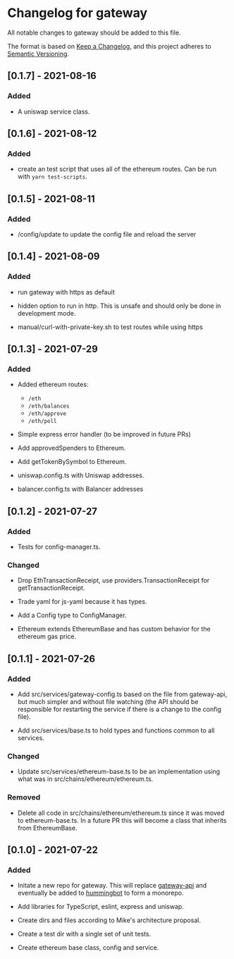 # Changelog for gateway
All notable changes to gateway should be added to this file.

The format is based on [Keep a Changelog](https://keepachangelog.com/en/1.0.0/),
and this project adheres to [Semantic Versioning](https://semver.org/spec/v2.0.0.html).

## [0.1.7] - 2021-08-16

### Added

- A uniswap service class.

## [0.1.6] - 2021-08-12

### Added

- create an test script that uses all of the ethereum routes. Can be run with `yarn test-scripts`.

## [0.1.5] - 2021-08-11

### Added

- /config/update to update the config file and reload the server

## [0.1.4] - 2021-08-09

### Added

- run gateway with https as default

- hidden option to run in http. This is unsafe and should only be done in development mode.

- manual/curl-with-private-key.sh to test routes while using https

## [0.1.3] - 2021-07-29

### Added

- Added ethereum routes:
  - `/eth`
  - `/eth/balances`
  - `/eth/approve`
  - `/eth/poll`

- Simple express error handler (to be improved in future PRs)

- Add approvedSpenders to Ethereum.

- Add getTokenBySymbol to Ethereum.

- uniswap.config.ts with Uniswap addresses.

- balancer.config.ts with Balancer addresses

## [0.1.2] - 2021-07-27

### Added

- Tests for config-manager.ts.

### Changed

- Drop EthTransactionReceipt, use providers.TransactionReceipt for getTransactionReceipt.

- Trade yaml for js-yaml because it has types.

- Add a Config type to ConfigManager.

- Ethereum extends EthereumBase and has custom behavior for the ethereum gas price.


## [0.1.1] - 2021-07-26

### Added

- Add src/services/gateway-config.ts based on the file from gateway-api, but 
  much simpler and without file watching (the API should be responsible for 
  restarting the service if there is a change to the config file).

- Add src/services/base.ts to hold types and functions common to all services.

### Changed

- Update src/services/ethereum-base.ts to be an implementation using what was in
  src/chains/ethereum/ethereum.ts.

### Removed

- Delete all code in src/chains/ethereum/ethereum.ts since it was moved 
  to ethereum-base.ts. In a future PR this will become a class that inherits
  from EthereumBase.

## [0.1.0] - 2021-07-22

### Added

- Initate a new repo for gateway. This will replace [gateway-api](https://github.com/CoinAlpha/gateway-api) and eventually be added to [hummingbot](https://github.com/CoinAlpha/hummingbot) to form a monorepo.

- Add libraries for TypeScript, eslint, express and uniswap.

- Create dirs and files according to Mike's architecture proposal.

- Create a test dir with a single set of unit tests.

- Create ethereum base class, config and service.
